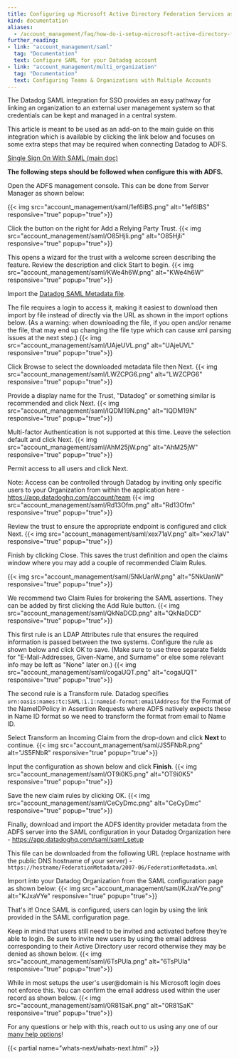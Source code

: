 ```yaml
---
title: Configuring up Microsoft Active Directory Federation Services as a SAML IdP
kind: documentation
aliases:
  - /account_management/faq/how-do-i-setup-microsoft-active-directory-federation-services-as-a-saml-idp/
further_reading:
- link: "account_management/saml"
  tag: "Documentation"
  text: Configure SAML for your Datadog account
- link: "account_management/multi_organization"
  tag: "Documentation"
  text: Configuring Teams & Organizations with Multiple Accounts
---
```

The Datadog SAML integration for SSO provides an easy pathway for linking an organization to an external user management system so that credentials can be kept and managed in a central system.

This article is meant to be used as an add-on to the main guide on this integration which is available by clicking the link below and focuses on some extra steps that may be required when connecting Datadog to ADFS.

[Single Sign On With SAML (main doc)][1]

**The following steps should be followed when configure this with ADFS.**

Open the ADFS management console. This can be done from Server Manager as shown below:

{{< img src="account_management/saml/1ef6IBS.png" alt="1ef6IBS" responsive="true" popup="true">}}

Click the button on the right for Add a Relying Party Trust.
{{< img src="account_management/saml/O85HjIi.png" alt="O85HjIi" responsive="true" popup="true">}}

This opens a wizard for the trust with a welcome screen describing the feature. Review the description and click Start to begin.
{{< img src="account_management/saml/KWe4h6W.png" alt="KWe4h6W" responsive="true" popup="true">}}

Import the [Datadog SAML Metadata file][2].

The file requires a login to access it, making it easiest to download then import by file instead of directly via the URL as shown in the import options below. (As a warning: when downloading the file, if you open and/or rename the file, that may end up changing the file type which can cause xml parsing issues at the next step.)
{{< img src="account_management/saml/UAjeUVL.png" alt="UAjeUVL" responsive="true" popup="true">}}

Click Browse to select the downloaded metadata file then Next.
{{< img src="account_management/saml/LWZCPG6.png" alt="LWZCPG6" responsive="true" popup="true">}}

Provide a display name for the Trust, "Datadog" or something similar is recommended and click Next.
{{< img src="account_management/saml/IQDM19N.png" alt="IQDM19N" responsive="true" popup="true">}}

Multi-factor Authentication is not supported at this time. Leave the selection default and click Next.
{{< img src="account_management/saml/AhM25jW.png" alt="AhM25jW" responsive="true" popup="true">}}

Permit access to all users and click Next.

Note: Access can be controlled through Datadog by inviting only specific users to your Organization from within the application here - https://app.datadoghq.com/account/team
{{< img src="account_management/saml/Rd13Ofm.png" alt="Rd13Ofm" responsive="true" popup="true">}}

Review the trust to ensure the appropriate endpoint is configured and click Next.
{{< img src="account_management/saml/xex71aV.png" alt="xex71aV" responsive="true" popup="true">}}

Finish by clicking Close. This saves the trust definition and open the claims window where you may add a couple of recommended Claim Rules.

{{< img src="account_management/saml/5NkUanW.png" alt="5NkUanW" responsive="true" popup="true">}}

We recommend two Claim Rules for brokering the SAML assertions. They can be added by first clicking the Add Rule button.
{{< img src="account_management/saml/QkNaDCD.png" alt="QkNaDCD" responsive="true" popup="true">}}

This first rule is an LDAP Attributes rule that ensures the required information is passed between the two systems. Configure the rule as shown below and click OK to save. (Make sure to use three separate fields for "E-Mail-Addresses, Given-Name, and Surname" or else some relevant info may be left as "None" later on.)
{{< img src="account_management/saml/cogaUQT.png" alt="cogaUQT" responsive="true" popup="true">}}

The second rule is a Transform rule. Datadog specifies `urn:oasis:names:tc:SAML:1.1:nameid-format:emailAddress` for the Format of the NameIDPolicy in Assertion Requests where ADFS natively expects these in Name ID format so we need to transform the format from email to Name ID.

Select Transform an Incoming Claim from the drop-down and click **Next** to continue.
{{< img src="account_management/saml/JS5FNbR.png" alt="JS5FNbR" responsive="true" popup="true">}}

Input the configuration as shown below and click **Finish**.
{{< img src="account_management/saml/OT9i0K5.png" alt="OT9i0K5" responsive="true" popup="true">}}

Save the new claim rules by clicking OK.
{{< img src="account_management/saml/CeCyDmc.png" alt="CeCyDmc" responsive="true" popup="true">}}

Finally, download and import the ADFS identity provider metadata from the ADFS server into the SAML configuration in your Datadog Organization here - https://app.datadoghq.com/saml/saml_setup

This file can be downloaded from the following URL (replace hostname with the public DNS hostname of your server) - `https://hostname/FederationMetadata/2007-06/FederationMetadata.xml`

Import into your Datadog Organization from the SAML configuration page as shown below:
{{< img src="account_management/saml/KJxaVYe.png" alt="KJxaVYe" responsive="true" popup="true">}}

That's it! Once SAML is configured, users can login by using the link provided in the SAML configuration page.

Keep in mind that users still need to be invited and activated before they’re able to login. Be sure to invite new users by using the email address corresponding to their Active Directory user record otherwise they may be denied as shown below.
{{< img src="account_management/saml/6TsPUla.png" alt="6TsPUla" responsive="true" popup="true">}}

While in most setups the user's user@domain is his  Microsoft login does not enforce this. You can confirm the email address used within the user record as shown below.
{{< img src="account_management/saml/0R81SaK.png" alt="0R81SaK" responsive="true" popup="true">}}

For any questions or help with this, reach out to us using any one of our [many help options][3]!

{{< partial name="whats-next/whats-next.html" >}}

[1]: /account_management/saml
[2]: https://app.datadoghq.com/account/saml/metadata.xml
[3]: /help